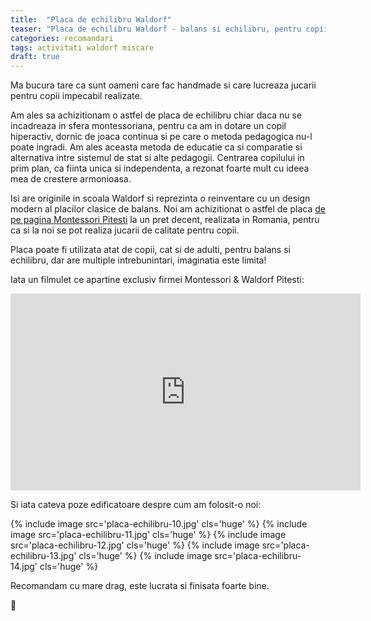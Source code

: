 ```yaml
---
title:  "Placa de echilibru Waldorf"
teaser: "Placa de echilibru Waldorf - balans si echilibru, pentru copii si adulti"
categories: recomandari
tags: activitati waldorf miscare
draft: true
---
```

Ma bucura tare ca sunt oameni care fac handmade si care lucreaza jucarii pentru copii impecabil realizate.

Am ales sa achizitionam o astfel de placa de echilibru chiar daca nu se incadreaza in sfera montessoriana, pentru ca am in dotare un copil hiperactiv, dornic de joaca continua si pe care o metoda pedagogica nu-l poate ingradi.
Am ales aceasta metoda de educatie ca si comparatie si alternativa intre sistemul de stat si alte pedagogii. Centrarea copilului in prim plan, ca fiinta unica si independenta, a rezonat foarte mult cu ideea mea de crestere armonioasa.

Isi are originile in scoala Waldorf si reprezinta o reinventare cu un design modern al placilor clasice de balans.
Noi am achizitionat o astfel de placa [de pe pagina Montessori Pitesti](https://www.facebook.com/montessoripitesti) la un pret decent, realizata in Romania, pentru ca si la noi se pot realiza jucarii de calitate pentru copii.

Placa poate fi utilizata atat de copii, cat si de adulti, pentru balans si echilibru, dar are multiple intrebunintari, imaginatia este limita!

Iata un filmulet ce apartine exclusiv firmei Montessori & Waldorf Pitesti:

<iframe width="560" height="315" src="https://www.youtube.com/embed/PDte2ygDrq0" frameborder="0" allowfullscreen></iframe>

Si iata cateva poze edificatoare despre cum am folosit-o noi:

{% include image src='placa-echilibru-10.jpg' cls='huge' %}
{% include image src='placa-echilibru-11.jpg' cls='huge' %}
{% include image src='placa-echilibru-12.jpg' cls='huge' %}
{% include image src='placa-echilibru-13.jpg' cls='huge' %}
{% include image src='placa-echilibru-14.jpg' cls='huge' %}

Recomandam cu mare drag, este lucrata si finisata foarte bine.

:sunflower:
